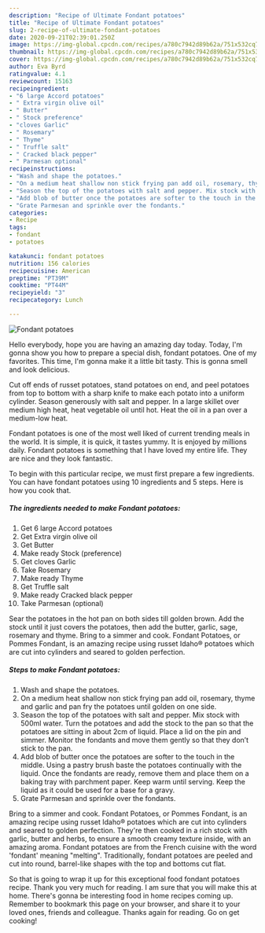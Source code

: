```yaml
---
description: "Recipe of Ultimate Fondant potatoes"
title: "Recipe of Ultimate Fondant potatoes"
slug: 2-recipe-of-ultimate-fondant-potatoes
date: 2020-09-21T02:39:01.250Z
image: https://img-global.cpcdn.com/recipes/a780c7942d89b62a/751x532cq70/fondant-potatoes-recipe-main-photo.jpg
thumbnail: https://img-global.cpcdn.com/recipes/a780c7942d89b62a/751x532cq70/fondant-potatoes-recipe-main-photo.jpg
cover: https://img-global.cpcdn.com/recipes/a780c7942d89b62a/751x532cq70/fondant-potatoes-recipe-main-photo.jpg
author: Eva Byrd
ratingvalue: 4.1
reviewcount: 15163
recipeingredient:
- "6 large Accord potatoes"
- " Extra virgin olive oil"
- " Butter"
- " Stock preference"
- "cloves Garlic"
- " Rosemary"
- " Thyme"
- " Truffle salt"
- " Cracked black pepper"
- " Parmesan optional"
recipeinstructions:
- "Wash and shape the potatoes."
- "On a medium heat shallow non stick frying pan add oil, rosemary, thyme and garlic and pan fry the potatoes until golden on one side."
- "Season the top of the potatoes with salt and pepper. Mix stock with 500ml water. Turn the potatoes and add the stock to the pan so that the potatoes are sitting in about 2cm of liquid. Place a lid on the pin and simmer. Monitor the fondants and move them gently so that they don’t stick to the pan."
- "Add blob of butter once the potatoes are softer to the touch in the middle. Using a pastry brush baste the potatoes continually with the liquid. Once the fondants are ready, remove them and place them on a baking tray with parchment paper. Keep warm until serving. Keep the liquid as it could be used for a base for a gravy."
- "Grate Parmesan and sprinkle over the fondants."
categories:
- Recipe
tags:
- fondant
- potatoes

katakunci: fondant potatoes 
nutrition: 156 calories
recipecuisine: American
preptime: "PT39M"
cooktime: "PT44M"
recipeyield: "3"
recipecategory: Lunch

---
```



![Fondant potatoes](https://img-global.cpcdn.com/recipes/a780c7942d89b62a/751x532cq70/fondant-potatoes-recipe-main-photo.jpg)

Hello everybody, hope you are having an amazing day today. Today, I'm gonna show you how to prepare a special dish, fondant potatoes. One of my favorites. This time, I'm gonna make it a little bit tasty. This is gonna smell and look delicious.

Cut off ends of russet potatoes, stand potatoes on end, and peel potatoes from top to bottom with a sharp knife to make each potato into a uniform cylinder. Season generously with salt and pepper. In a large skillet over medium high heat, heat vegetable oil until hot. Heat the oil in a pan over a medium-low heat.

Fondant potatoes is one of the most well liked of current trending meals in the world. It is simple, it is quick, it tastes yummy. It is enjoyed by millions daily. Fondant potatoes is something that I have loved my entire life. They are nice and they look fantastic.


To begin with this particular recipe, we must first prepare a few ingredients. You can have fondant potatoes using 10 ingredients and 5 steps. Here is how you cook that.

<!--inarticleads1-->

##### The ingredients needed to make Fondant potatoes:

1. Get 6 large Accord potatoes
1. Get  Extra virgin olive oil
1. Get  Butter
1. Make ready  Stock (preference)
1. Get cloves Garlic
1. Take  Rosemary
1. Make ready  Thyme
1. Get  Truffle salt
1. Make ready  Cracked black pepper
1. Take  Parmesan (optional)


Sear the potatoes in the hot pan on both sides till golden brown. Add the stock until it just covers the potatoes, then add the butter, garlic, sage, rosemary and thyme. Bring to a simmer and cook. Fondant Potatoes, or Pommes Fondant, is an amazing recipe using russet Idaho® potatoes which are cut into cylinders and seared to golden perfection. 

<!--inarticleads2-->

##### Steps to make Fondant potatoes:

1. Wash and shape the potatoes.
1. On a medium heat shallow non stick frying pan add oil, rosemary, thyme and garlic and pan fry the potatoes until golden on one side.
1. Season the top of the potatoes with salt and pepper. Mix stock with 500ml water. Turn the potatoes and add the stock to the pan so that the potatoes are sitting in about 2cm of liquid. Place a lid on the pin and simmer. Monitor the fondants and move them gently so that they don’t stick to the pan.
1. Add blob of butter once the potatoes are softer to the touch in the middle. Using a pastry brush baste the potatoes continually with the liquid. Once the fondants are ready, remove them and place them on a baking tray with parchment paper. Keep warm until serving. Keep the liquid as it could be used for a base for a gravy.
1. Grate Parmesan and sprinkle over the fondants.


Bring to a simmer and cook. Fondant Potatoes, or Pommes Fondant, is an amazing recipe using russet Idaho® potatoes which are cut into cylinders and seared to golden perfection. They&#39;re then cooked in a rich stock with garlic, butter and herbs, to ensure a smooth creamy texture inside, with an amazing aroma. Fondant potatoes are from the French cuisine with the word &#39;fondant&#39; meaning &#34;melting&#34;. Traditionally, fondant potatoes are peeled and cut into round, barrel-like shapes with the top and bottoms cut flat. 

So that is going to wrap it up for this exceptional food fondant potatoes recipe. Thank you very much for reading. I am sure that you will make this at home. There's gonna be interesting food in home recipes coming up. Remember to bookmark this page on your browser, and share it to your loved ones, friends and colleague. Thanks again for reading. Go on get cooking!
